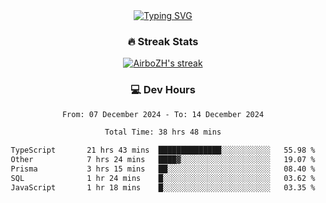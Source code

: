 
<div align="center">
  <a href="https://git.io/typing-svg"><img src="https://readme-typing-svg.demolab.com?font=Fira+Code&size=30&pause=1000&color=33F7F5&center=true&vCenter=true&width=435&lines=Hi+there+%F0%9F%91%8B+I+am+AirboZH+;Welcome+to+my+Github" alt="Typing SVG" /></a>

<h3>🔥 Streak Stats</h3>

<!-- GitHub Readme Streak Stats - https://github.com/DenverCoder1/github-readme-streak-stats -->
<p>
  <a href="https://github.com/DenverCoder1/github-readme-streak-stats">
    <img title="🔥 Get streak stats for your profile at git.io/streak-stats" alt="AirboZH's streak" src="https://streak-stats.demolab.com/?user=AirboZH&theme=monokai-metallian&hide_border=true"/>
  </a>
</p>

<h3>💻 Dev Hours</h3>
<!--START_SECTION:waka-->

```txt
From: 07 December 2024 - To: 14 December 2024

Total Time: 38 hrs 48 mins

TypeScript       21 hrs 43 mins  ██████████████░░░░░░░░░░░   55.98 %
Other            7 hrs 24 mins   ████▓░░░░░░░░░░░░░░░░░░░░   19.07 %
Prisma           3 hrs 15 mins   ██░░░░░░░░░░░░░░░░░░░░░░░   08.40 %
SQL              1 hr 24 mins    █░░░░░░░░░░░░░░░░░░░░░░░░   03.62 %
JavaScript       1 hr 18 mins    █░░░░░░░░░░░░░░░░░░░░░░░░   03.35 %
```

<!--END_SECTION:waka-->
</div>  
